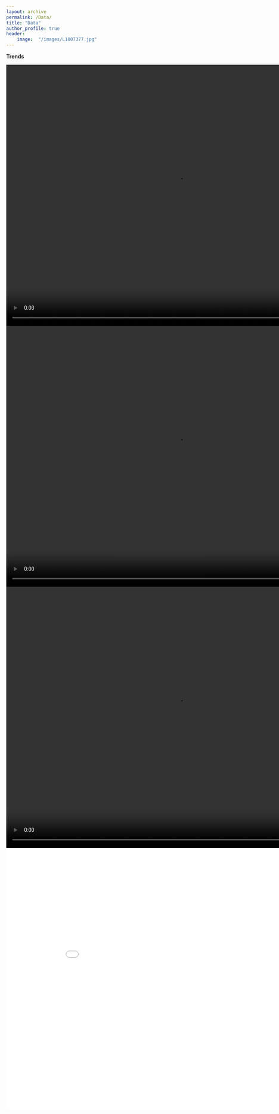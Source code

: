 ```yaml
---
layout: archive
permalink: /Data/
title: "Data"
author_profile: true
header:
	image:  "/images/L1007377.jpg"
---
```

 
<dl>
	<dt><b>Trends</b></dt>
 </dl>
 <video src="/images/disparity_ratio_mathgap.mp4" width="920" height="700" autoplay loop>  </video>
 <video src="/images/disparity_ratio_mathgap_hispanic.mp4" width="920" height="700" autoplay loop>  </video>
 <video src="/images/disparity_ratio_mathgap_asian.mp4" width="920" height="700" autoplay loop>  </video>
 <iframe src="/images/plotly_test.html"  width="920" height="700" name="targetframe" allowTransparency="true" scrolling="yes" frameborder="0" frameborder="0" allow="accelerometer; autoplay"></iframe>

